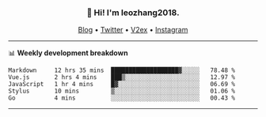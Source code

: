 <h3 align="center">👋 Hi! I'm leozhang2018.</h3>
<p align="center">
  <a href="https://code.leozhang2018.me">Blog</a> •
  <a href="https://twitter.com/leozhang2018">Twitter</a> •
  <a href="https://www.v2ex.com/member/leozhang">V2ex</a> •
  <a href="https://www.instagram.com/leozhanghere">Instagram</a>
</p>

-------

📊 **Weekly development breakdown**
<!--START_SECTION:waka-->
```text
Markdown     12 hrs 35 mins  ███████████████████▓░░░░░   78.48 % 
Vue.js       2 hrs 4 mins    ███▒░░░░░░░░░░░░░░░░░░░░░   12.97 % 
JavaScript   1 hr 4 mins     █▓░░░░░░░░░░░░░░░░░░░░░░░   06.69 % 
Stylus       10 mins         ▒░░░░░░░░░░░░░░░░░░░░░░░░   01.06 % 
Go           4 mins          ░░░░░░░░░░░░░░░░░░░░░░░░░   00.43 % 
```
<!--END_SECTION:waka-->
-------
